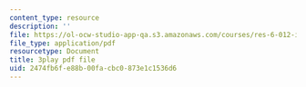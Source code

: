```yaml
---
content_type: resource
description: ''
file: https://ol-ocw-studio-app-qa.s3.amazonaws.com/courses/res-6-012-introduction-to-probability-spring-2018/2474fb6fe88b00facbc0873e1c1536d6_lmHjUxi2EH4.pdf
file_type: application/pdf
resourcetype: Document
title: 3play pdf file
uid: 2474fb6f-e88b-00fa-cbc0-873e1c1536d6
---
```

